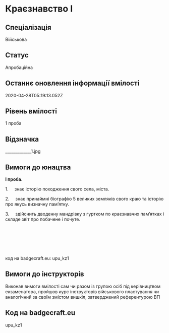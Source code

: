 # Краєзнавство І

## Спеціалізація

Військова

## Статус

Апробаційна

## Останнє оновлення інформації вмілості

2020-04-28T05:19:13.052Z

## Рівень вмілості

1 проба

## Відзначка

_____________1.jpg

## Вимоги до юнацтва

<p><b>І проба.</b></p>

<p>1.&nbsp;&nbsp;&nbsp;&nbsp; знає історію походження свого села, міста.</p>

<p>2.&nbsp;&nbsp;&nbsp;&nbsp; знає принаймні біографію 5 великих земляків свого краю та історію про якусь
визначну пам’ятку.</p>

<p>3.&nbsp;&nbsp;&nbsp;&nbsp; здійснить дводенну мандрівку з гуртком по краєзнавчих пам’ятках і складе
звіт про побачене і почуте.</p>

<p><br></p><p><br></p><p><br></p><p>код на badgecraft.eu: upu_kz1<br></p>

## Вимоги до інструкторів

Виконав вимоги вмілості сам чи разом із групою осіб&nbsp;під керівництвом екзаменатора, пройшов курс інструкторів військового пластування чи аналогічний за своїм змістом вишкіл, затверджений референтурою ВП

## Код на badgecraft.eu

upu_kz1